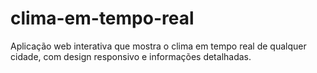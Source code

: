 # clima-em-tempo-real
Aplicação web interativa que mostra o clima em tempo real de qualquer cidade, com design responsivo e informações detalhadas.
